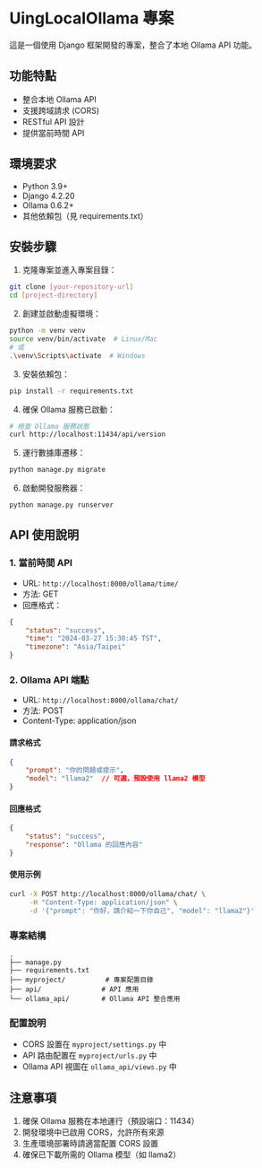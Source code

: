 # UingLocalOllama 專案

這是一個使用 Django 框架開發的專案，整合了本地 Ollama API 功能。

## 功能特點

- 整合本地 Ollama API
- 支援跨域請求 (CORS)
- RESTful API 設計
- 提供當前時間 API

## 環境要求

- Python 3.9+
- Django 4.2.20
- Ollama 0.6.2+
- 其他依賴包（見 requirements.txt）

## 安裝步驟

1. 克隆專案並進入專案目錄：
```bash
git clone [your-repository-url]
cd [project-directory]
```

2. 創建並啟動虛擬環境：
```bash
python -m venv venv
source venv/bin/activate  # Linux/Mac
# 或
.\venv\Scripts\activate  # Windows
```

3. 安裝依賴包：
```bash
pip install -r requirements.txt
```

4. 確保 Ollama 服務已啟動：
```bash
# 檢查 Ollama 服務狀態
curl http://localhost:11434/api/version
```

5. 運行數據庫遷移：
```bash
python manage.py migrate
```

6. 啟動開發服務器：
```bash
python manage.py runserver
```

## API 使用說明

### 1. 當前時間 API

- URL: `http://localhost:8000/ollama/time/`
- 方法: GET
- 回應格式：
```json
{
    "status": "success",
    "time": "2024-03-27 15:30:45 TST",
    "timezone": "Asia/Taipei"
}
```

### 2. Ollama API 端點

- URL: `http://localhost:8000/ollama/chat/`
- 方法: POST
- Content-Type: application/json

#### 請求格式
```json
{
    "prompt": "你的問題或提示",
    "model": "llama2"  // 可選，預設使用 llama2 模型
}
```

#### 回應格式
```json
{
    "status": "success",
    "response": "Ollama 的回應內容"
}
```

#### 使用示例
```bash
curl -X POST http://localhost:8000/ollama/chat/ \
     -H "Content-Type: application/json" \
     -d '{"prompt": "你好，請介紹一下你自己", "model": "llama2"}'
```

### 專案結構
```
.
├── manage.py
├── requirements.txt
├── myproject/          # 專案配置目錄
├── api/               # API 應用
└── ollama_api/        # Ollama API 整合應用
```

### 配置說明

- CORS 設置在 `myproject/settings.py` 中
- API 路由配置在 `myproject/urls.py` 中
- Ollama API 視圖在 `ollama_api/views.py` 中

## 注意事項

1. 確保 Ollama 服務在本地運行（預設端口：11434）
2. 開發環境中已啟用 CORS，允許所有來源
3. 生產環境部署時請適當配置 CORS 設置
4. 確保已下載所需的 Ollama 模型（如 llama2）